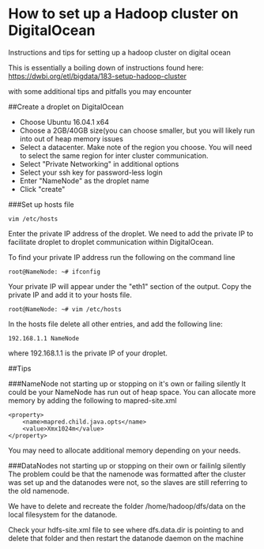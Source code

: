 # How to set up a Hadoop cluster on DigitalOcean
Instructions and tips for setting up a hadoop cluster on digital ocean

This is essentially a boiling down of instructions found here:
https://dwbi.org/etl/bigdata/183-setup-hadoop-cluster

with some additional tips and pitfalls you may encounter


##Create a droplet on DigitalOcean
* Choose Ubuntu 16.04.1 x64
* Choose a 2GB/40GB size(you can choose smaller, but you will likely run into out of heap memory issues
* Select a datacenter. Make note of the region you choose. You will need to select the same region for inter cluster communication.
* Select "Private Networking" in additional options
* Select your ssh key for password-less login
* Enter "NameNode" as the droplet name
* Click "create"

###Set up hosts file
```
vim /etc/hosts
```

Enter the private IP address of the droplet. We need to add the private IP to facilitate droplet to droplet communication within DigitalOcean.

To find your private IP address run the following on the command line
```
root@NameNode: ~# ifconfig
```

Your private IP will appear under the "eth1" section of the output. Copy the private IP and add it to your hosts file.

```
root@NameNode: ~# vim /etc/hosts
```

In the hosts file delete all other entries, and add the following line:

```
192.168.1.1 NameNode
```

where 192.168.1.1 is the private IP of your droplet.

##Tips

###NameNode not starting up or stopping on it's own or failing silently
It could be your NameNode has run out of heap space. You can allocate more memory by adding the following to mapred-site.xml
```
<property>
    <name>mapred.child.java.opts</name>
    <value>Xmx1024m</value>
</property>
```

You may need to allocate additional memory depending on your needs.

###DataNodes not starting up or stopping on their own or failinlg silently
The problem could be that the namenode was formatted after the cluster was set up and the datanodes were not, so the slaves are still referring to the old namenode.

We have to delete and recreate the folder /home/hadoop/dfs/data on the local filesystem for the datanode.

Check your hdfs-site.xml file to see where dfs.data.dir is pointing to
and delete that folder
and then restart the datanode daemon on the machine

